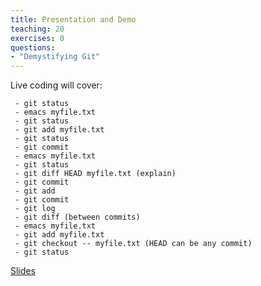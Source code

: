 ```yaml
---
title: Presentation and Demo
teaching: 20
exercises: 0
questions:
- "Demystifying Git"
---
```

Live coding will cover:

     - git status
     - emacs myfile.txt
     - git status
     - git add myfile.txt
     - git status
     - git commit
     - emacs myfile.txt
     - git status
     - git diff HEAD myfile.txt (explain)
     - git commit
     - git add
     - git commit
     - git log
     - git diff (between commits)
     - emacs myfile.txt
     - git add myfile.txt
     - git checkout -- myfile.txt (HEAD can be any commit)
     - git status

     
[Slides](https://github.com/bham-carpentries/2018-09-24-python_git-novice/blob/gh-pages/_slides/SWCDemystifyingGit.pdf)
